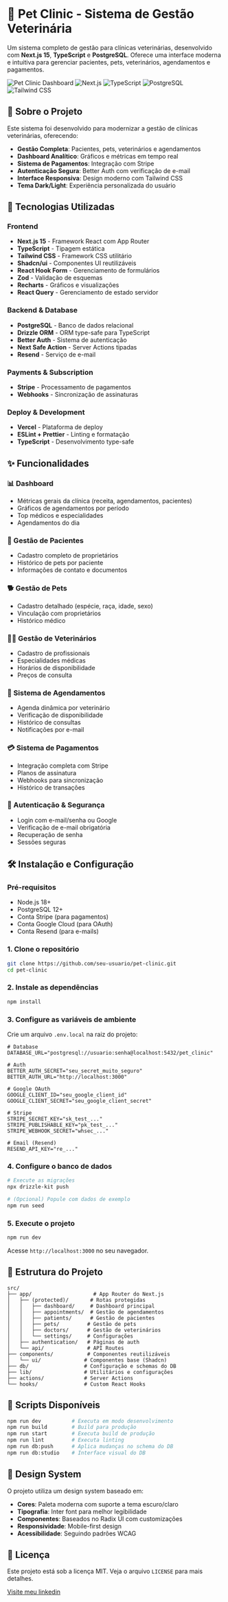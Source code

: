 # 🐾 Pet Clinic - Sistema de Gestão Veterinária

Um sistema completo de gestão para clínicas veterinárias, desenvolvido com **Next.js 15**, **TypeScript** e **PostgreSQL**. Oferece uma interface moderna e intuitiva para gerenciar pacientes, pets, veterinários, agendamentos e pagamentos.

![Pet Clinic Dashboard](https://img.shields.io/badge/Status-Em%20Desenvolvimento-yellow)
![Next.js](https://img.shields.io/badge/Next.js-15.3.3-black)
![TypeScript](https://img.shields.io/badge/TypeScript-5.0-blue)
![PostgreSQL](https://img.shields.io/badge/PostgreSQL-Database-336791)
![Tailwind CSS](https://img.shields.io/badge/Tailwind%20CSS-UI-38B2AC)

## 🎯 Sobre o Projeto

Este sistema foi desenvolvido para modernizar a gestão de clínicas veterinárias, oferecendo:

- **Gestão Completa**: Pacientes, pets, veterinários e agendamentos
- **Dashboard Analítico**: Gráficos e métricas em tempo real
- **Sistema de Pagamentos**: Integração com Stripe
- **Autenticação Segura**: Better Auth com verificação de e-mail
- **Interface Responsiva**: Design moderno com Tailwind CSS
- **Tema Dark/Light**: Experiência personalizada do usuário

## 🚀 Tecnologias Utilizadas

### Frontend

- **Next.js 15** - Framework React com App Router
- **TypeScript** - Tipagem estática
- **Tailwind CSS** - Framework CSS utilitário
- **Shadcn/ui** - Componentes UI reutilizáveis
- **React Hook Form** - Gerenciamento de formulários
- **Zod** - Validação de esquemas
- **Recharts** - Gráficos e visualizações
- **React Query** - Gerenciamento de estado servidor

### Backend & Database

- **PostgreSQL** - Banco de dados relacional
- **Drizzle ORM** - ORM type-safe para TypeScript
- **Better Auth** - Sistema de autenticação
- **Next Safe Action** - Server Actions tipadas
- **Resend** - Serviço de e-mail

### Payments & Subscription

- **Stripe** - Processamento de pagamentos
- **Webhooks** - Sincronização de assinaturas

### Deploy & Development

- **Vercel** - Plataforma de deploy
- **ESLint + Prettier** - Linting e formatação
- **TypeScript** - Desenvolvimento type-safe

## ✨ Funcionalidades

### 📊 Dashboard

- Métricas gerais da clínica (receita, agendamentos, pacientes)
- Gráficos de agendamentos por período
- Top médicos e especialidades
- Agendamentos do dia

### 👥 Gestão de Pacientes

- Cadastro completo de proprietários
- Histórico de pets por paciente
- Informações de contato e documentos

### 🐕 Gestão de Pets

- Cadastro detalhado (espécie, raça, idade, sexo)
- Vinculação com proprietários
- Histórico médico

### 👨‍⚕️ Gestão de Veterinários

- Cadastro de profissionais
- Especialidades médicas
- Horários de disponibilidade
- Preços de consulta

### 📅 Sistema de Agendamentos

- Agenda dinâmica por veterinário
- Verificação de disponibilidade
- Histórico de consultas
- Notificações por e-mail

### 💳 Sistema de Pagamentos

- Integração completa com Stripe
- Planos de assinatura
- Webhooks para sincronização
- Histórico de transações

### 🔐 Autenticação & Segurança

- Login com e-mail/senha ou Google
- Verificação de e-mail obrigatória
- Recuperação de senha
- Sessões seguras

## 🛠️ Instalação e Configuração

### Pré-requisitos

- Node.js 18+
- PostgreSQL 12+
- Conta Stripe (para pagamentos)
- Conta Google Cloud (para OAuth)
- Conta Resend (para e-mails)

### 1. Clone o repositório

```bash
git clone https://github.com/seu-usuario/pet-clinic.git
cd pet-clinic
```

### 2. Instale as dependências

```bash
npm install
```

### 3. Configure as variáveis de ambiente

Crie um arquivo `.env.local` na raiz do projeto:

```env
# Database
DATABASE_URL="postgresql://usuario:senha@localhost:5432/pet_clinic"

# Auth
BETTER_AUTH_SECRET="seu_secret_muito_seguro"
BETTER_AUTH_URL="http://localhost:3000"

# Google OAuth
GOOGLE_CLIENT_ID="seu_google_client_id"
GOOGLE_CLIENT_SECRET="seu_google_client_secret"

# Stripe
STRIPE_SECRET_KEY="sk_test_..."
STRIPE_PUBLISHABLE_KEY="pk_test_..."
STRIPE_WEBHOOK_SECRET="whsec_..."

# Email (Resend)
RESEND_API_KEY="re_..."
```

### 4. Configure o banco de dados

```bash
# Execute as migrações
npx drizzle-kit push

# (Opcional) Popule com dados de exemplo
npm run seed
```

### 5. Execute o projeto

```bash
npm run dev
```

Acesse `http://localhost:3000` no seu navegador.

## 📁 Estrutura do Projeto

```
src/
├── app/                    # App Router do Next.js
│   ├── (protected)/       # Rotas protegidas
│   │   ├── dashboard/     # Dashboard principal
│   │   ├── appointments/  # Gestão de agendamentos
│   │   ├── patients/      # Gestão de pacientes
│   │   ├── pets/         # Gestão de pets
│   │   ├── doctors/      # Gestão de veterinários
│   │   └── settings/     # Configurações
│   ├── authentication/   # Páginas de auth
│   └── api/              # API Routes
├── components/           # Componentes reutilizáveis
│   └── ui/              # Componentes base (Shadcn)
├── db/                  # Configuração e schemas do DB
├── lib/                 # Utilitários e configurações
├── actions/             # Server Actions
└── hooks/               # Custom React Hooks
```

## 🚦 Scripts Disponíveis

```bash
npm run dev          # Executa em modo desenvolvimento
npm run build        # Build para produção
npm run start        # Executa build de produção
npm run lint         # Executa linting
npm run db:push      # Aplica mudanças no schema do DB
npm run db:studio    # Interface visual do DB
```

## 🎨 Design System

O projeto utiliza um design system baseado em:

- **Cores**: Paleta moderna com suporte a tema escuro/claro
- **Tipografia**: Inter font para melhor legibilidade
- **Componentes**: Baseados no Radix UI com customizações
- **Responsividade**: Mobile-first design
- **Acessibilidade**: Seguindo padrões WCAG

## 📄 Licença

Este projeto está sob a licença MIT. Veja o arquivo `LICENSE` para mais detalhes.

[Visite meu linkedin](https://www.linkedin.com/in/michelenink/)
